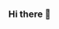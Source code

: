 ### Hi there 👋

<!--
**AlfonsinaMarti/AlfonsinaMarti** is a ✨ _special_ ✨ repository because its `README.md` (this file) appears on your GitHub profile.

🔭 I’m currently working on a different project releated with the analysis of data of prices of different places on Airbnb around Europe.
🌱 I am constantly training in the incredible areas of data science and data analysis
